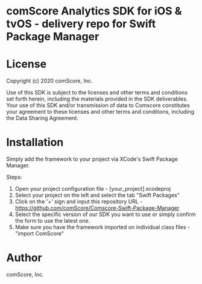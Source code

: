 # comScore Analytics SDK for iOS & tvOS - delivery repo for Swift Package Manager


License
=======

Copyright (c) 2020 comScore, Inc.

Use of this SDK is subject to the licenses and other terms and conditions set forth herein, including the materials provided in the SDK deliverables. Your use of this SDK and/or transmission of data to Comscore constitutes your agreement to these licenses and other terms and conditions, including the Data Sharing Agreement.


Installation
============

Simply add the framework to your project via XCode's Swift Package Manager.

Steps:
1. Open your project configuration file - [your_project].xcodeproj
2. Select your project on the left and select the tab "Swift Packages"
3. Click on the '+' sign and input this repository URL - https://github.com/comScore/Comscore-Swift-Package-Manager
4. Select the specific version of our SDK you want to use or simply confirm the form to use the latest one.
5. Make sure you have the framework imported on individual class files - "import ComScore"


Author
======

comScore, Inc.
